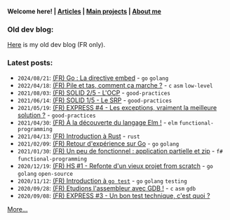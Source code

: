 #### Welcome here! | [Articles](articles.md) | [Main projects](projects.md) | [About me](about.md)

### Old dev blog:
[Here](http://vincentp-dev.blogspot.fr/) is my old dev blog (FR only).

### Latest posts:
- `2024/08/21`: [(FR) Go : La directive embed](articles/fr/2024/go_embed.md) - `go` `golang`
- `2022/04/18`: [(FR) Pile et tas, comment ça marche ?](articles/fr/2022/stack_heap.md) - `c` `asm` `low-level`
- `2021/08/03`: [(FR) SOLID 2/5 - L'OCP](articles/fr/2021/solid_ocp.md) - `good-practices`
- `2021/06/14`: [(FR) SOLID 1/5 - Le SRP](articles/fr/2021/solid_srp.md) - `good-practices`
- `2021/05/19`: [(FR) EXPRESS #4 - Les exceptions, vraiment la meilleure solution ?](articles/fr/2021/express_exceptions.md) - `good-practices`
- `2021/04/30`: [(FR) À la découverte du langage Elm !](articles/fr/2021/elm.md) - `elm` `functional-programming`
- `2021/04/13`: [(FR) Introduction à Rust](articles/fr/2021/rust.md) - `rust`
- `2021/02/09`: [(FR) Retour d'expérience sur Go](articles/fr/2021/go.md) - `go` `golang`
- `2021/01/30`: [(FR) Un peu de fonctionnel : application partielle et zip](articles/fr/2021/zip.md) - `f#` `functional-programming`
- `2020/12/19`: [(FR) HS #1 - Refonte d'un vieux projet from scratch](articles/fr/2020/piggy.md) - `go` `golang` `open-source`
- `2020/11/12`: [(FR) Introduction à `go test`](articles/fr/2020/go_test.md) - `go` `golang` `testing`
- `2020/09/28`: [(FR) Etudions l'assembleur avec GDB !](articles/fr/2020/asm.md) - `c` `asm` `gdb`
- `2020/09/08`: [(FR) EXPRESS #3 - Un bon test technique, c'est quoi ?](articles/fr/2020/express3_test_tech.md)


[More...](articles.md)
